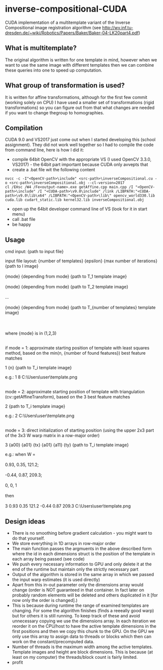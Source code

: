 # inverse-compositional-CUDA
CUDA implementation of a multitemplate variant of the Inverse Compositional image registration algorithm (see http://wv.inf.tu-dresden.de/~wiki/Robotics/Papers/Baker/Baker-04-LK20part4.pdf)

What is multitemplate?
---------------
The original algorithm is written for one template in mind, however when we want to use the same image with different templates then we can combine these queries into one to speed up computation.

What group of transformation is used?
---------------
It is written for affine transformations, although for the first few commit (working solely on CPU) I have used a smaller set of transformations (rigid transformations) so you can figure out from that what changes are needed if you want to change thegroup to homographies.

Compilation
---------------
CUDA 9.0 and VS2017 just come out when I started developing this (school assignment). They did not work well together so I had to compile the code from command line, here is how I did it:
- compile 64bit OpenCV with the appropriate VS (I used OpenCV 3.3.0, VS2017) - the 64bit part important because CUDA only avvepts that
- create a .bat file wit the following content
```
nvcc -c -I"<OpenCV-path>\include" <src-path>\inverseCompositional.cu -o <src-path>\inverseCompositional.obj --cl-version=2017
cl /EHsc /W4 /Fe<output-name>.exe getAffine.cpp main.cpp /I "<OpenCV-path>\include" /I "<CUDA-path>\v9.0\include" /link /LIBPATH:"<CUDA-path>\v9.0\lib\x64" /LIBPATH:"<OpenCV-path>\lib\" opencv_world330.lib cuda.lib cudart_static.lib kernel32.lib inverseCompositional.obj
```
- open up the 64bit developer command line of VS (look for it in start menu)
- call .bat file
- be happy

Usage
---------------
cmd input: {path to input file}

input file layout:
{number of templates} {epsilon} {max number of iterations} {path to I image}<br></br>
{mode} {depending from mode} {path to T_1 template image}<br></br>
{mode} {depending from mode} {path to T_2 template image}<br></br>
...<br></br>
{mode} {depending from mode} {path to T_{number of templates} template image}<br></br>
<br></br>
where {mode} is in (1,2,3)<br></br>

if mode = 1:
approximate starting position of template with least squares method, based on the min(n, {number of found features}) best feature matches

1 {n} {path to T_i template image}

e.g.: 1 8 C:\Users\user\template.png
<br></br>

mode = 2:
approximate starting position of template with triangulation (cv::getAffineTransform), based on the 3 best feature matches

2 {path to T_i template image}

e.g.: 2 C:\Users\user\template.png
<br></br>

mode = 3:
direct initialization of starting position (using the upper 2x3 part of the 3x3 W warp matrix in a row-major order)

3 {a00} {a01} {tx} {a01} {a11} {ty} {path to T_i template image}

e.g.:
when W = <br></br>
0.93,  0.35, 121.2;<br></br>
-0.44,  0.87, 209.3;<br></br>
0,    0,     1<br></br>
then <br></br>
3 0.93 0.35 121.2 -0.44 0.87 209.3 C:\Users\user\template.png



Design ideas
---------------
- There is no smoothing before gradient calculation - you might want to do that yourself.
- We store everything in 1D arrays in row-major order
- The main function passes the argmuents in the above described form where the id in each dimensions struct is the position of the template in each array being passed (see code)
- We push every necessary information to GPU and only delete it at the end of the runtime but maintain only the strictly necessary part
- Output of the algorithm is stored in the same array in which we passed the input warp estimates (it is used directly)
- Apart from this in-out parameter only the dimensions array would change (order is NOT guaranteed in that container. In fact later on probably random elements will be deleted and others duplicated in it [for now only the order is changed].)
- This is because during runtime the range of examined templates are changing. For some the algorithm finishes (finds a reeeally good warp) but for others it is still running. To keep track of these and avoid unnecessary copying we use the dimensions array. In each iteration we reorder it on the CPU/host to have the active template dimensions in the first positions and then we copy this chunk to the GPU. On the GPU we only use this array to assign data to threads or blocks which then can work on the constant/precomputed data.
- Number of threads is the maximum width among the active templates. Template images and height are block dimensions. This is because (at least on my computer) the threads/block count is fairly limited.
- profit
